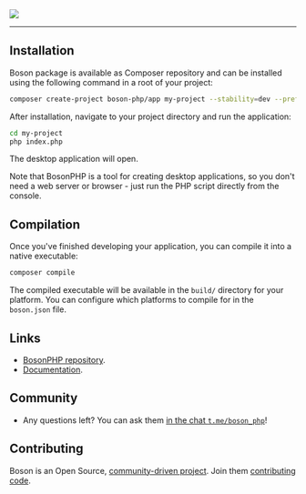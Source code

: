 <a href="https://github.com/boson-php/boson">
    <img align="center" src="https://habrastorage.org/webt/-8/h1/5o/-8h15o6klbga13kzsltqqmk8jlm.png" />
</a>

---

## Installation

Boson package is available as Composer repository and can 
be installed using the following command in a root of your project:

```bash
composer create-project boson-php/app my-project --stability=dev --prefer-dist
```

After installation, navigate to your project directory and run the application:

```bash
cd my-project
php index.php
```

The desktop application will open. 

Note that BosonPHP is a tool for creating desktop applications, so you don't need a web server or browser - just run the PHP script directly from the console.

## Compilation

Once you've finished developing your application, you can compile it into a native executable:

```bash
composer compile
```

The compiled executable will be available in the `build/` directory for your platform. You can configure which platforms to compile for in the `boson.json` file.

## Links

- [BosonPHP repository](https://github.com/boson-php/boson).
- [Documentation](https://bosonphp.com/doc).

## Community

- Any questions left? You can ask them 
  [in the chat `t.me/boson_php`](https://t.me/boson_php)!

## Contributing

Boson is an Open Source, [community-driven project](https://github.com/boson-php/boson/graphs/contributors). 
Join them [contributing code](https://bosonphp.com/contribution.html).

